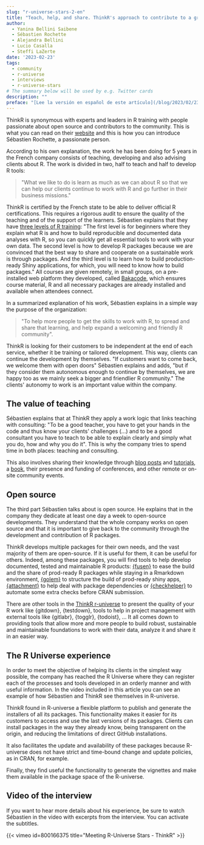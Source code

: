 ```yaml
---
slug: "r-universe-stars-2-en"
title: "Teach, help, and share. ThinkR's approach to contribute to a growing and friendly R community"
author:
  - Yanina Bellini Saibene
  - Sébastien Rochette
  - Alejandra Bellini
  - Lucio Casalla  
  - Steffi LaZerte
date: '2023-02-23'
tags:
  - community
  - r-universe
  - interviews
  - r-universe-stars
# The summary below will be used by e.g. Twitter cards
description: ""
preface: "[Lee la versión en español de este artículo](/blog/2023/02/23/r-universe-stars-2-es/), [Lire la version française de cet article](/blog/2023/02/23/r-universe-stars-2-fr/)"
---
```


ThinkR is synonymous with experts and leaders in R training with people passionate about open source and contributors to the community. This is what you can read on their [website](https://rtask.thinkr.fr) and this is how you can introduce Sébastien Rochette, a passionate person.

According to his own explanation, the work he has been doing for 5 years in the French company consists of teaching, developing and also advising clients about R. The work is divided in two, half to teach and half to develop R tools:

> "What we like to do is learn as much as we can about R so that we can help our clients continue to work with R and go further in their business missions."

ThinkR is certified by the French state to be able to deliver official R certifications.  This requires a rigorous audit to ensure the quality of the teaching and of the support of the learners. Sébastien explains that they have [three levels of R training](https://rtask.thinkr.fr/remote-trainings-and-certification/): "The first level is for beginners where they explain what R is and how to build reproducible and documented data analyses with R, so you can quickly get all essential tools to work with your own data. The second level is how to develop R packages because we are convinced that the best way to share and cooperate on a sustainable work is through packages. And the third level is to learn how to build production-ready Shiny applications, for which, you will need to know how to build packages." All courses are given remotely, in small groups, on a pre-installed web platform they developed, called [Bakacode](https://thinkr.fr/what-is-bakacode.pdf), which ensures course material, R and all necessary packages are already installed and available when attendees connect.

In a summarized explanation of his work, Sébastien explains in a simple way the purpose of the organization: 

> "To help more people to get the skills to work with R, to spread and share that learning, and help expand a welcoming and friendly R community".

ThinkR is looking for their customers to be independent at the end of each service, whether it be training or tailored development. This way, clients can continue the development by themselves. "If customers want to come back, we welcome them with open doors" Sébastien explains and adds, "but if they consider them autonomous enough to continue by themselves, we are happy too as we mainly seek a bigger and friendlier R community." The clients' autonomy to work is an important value within the company.


## The value of teaching

Sébastien explains that at ThinkR they apply a work logic that links teaching with consulting: "To be a good teacher, you have to get your hands in the code and thus know your clients' challenges (...) and to be a good consultant you have to teach to be able to explain clearly and simply what you do, how and why you do it". This is why the company tries to spend time in both places: teaching and consulting.

This also involves sharing their knowledge through [blog posts](https://rtask.thinkr.fr/blog/) and [tutorials](https://thinkr.fr/blog/), a [book](https://engineering-shiny.org/), their presence and funding of conferences, and other remote or on-site community events.


## Open source

The third part Sébastien talks about is open source. He explains that in the company they dedicate at least one day a week to open-source developments. They understand that the whole company works on open source and that it is important to give back to the community through the development and contribution of R packages. 

ThinkR develops multiple packages for their own needs, and the vast majority of them are open-source. If it is useful for them, it can be useful for others. Indeed, among these packages, you will find tools to help develop documented, tested and maintainable R products: [{fusen}](https://thinkr-open.r-universe.dev/fusen#) to ease the build and the share of prod-ready R packages while staying in a Rmarkdown environment, [{golem}](https://thinkr-open.r-universe.dev/golem#) to structure the build of prod-ready shiny apps, [{attachment}](https://thinkr-open.r-universe.dev/attachment) to help deal with package dependencies or [{checkhelper}](https://thinkr-open.r-universe.dev/checkhelper#) to automate some extra checks before CRAN submission. 

There are other tools in the [ThinkR r-universe](https://thinkr-open.r-universe.dev/) to present the quality of your R work like {gitdown}, {testdown}, tools to help in project management with external tools like {gitlabr}, {togglr}, {todoist}, … It all comes down to providing tools that allow more and more people to build robust, sustainable and maintainable foundations to work with their data, analyze it and share it in an easier way.


## The R Universe experience

In order to meet the objective of helping its clients in the simplest way possible, the company has reached the R Universe where they can register each of the processes and tools developed in an orderly manner and with useful information. In the video included in this article you can see an example of how Sébastien and ThinkR see themselves in R-universe.

ThinkR found in R-universe a flexible platform to publish and generate the installers of all its packages. This functionality makes it easier for its customers to access and use the last versions of its packages. Clients can install packages in the way they already know, being transparent on the origin, and reducing the limitations of direct GitHub installations.  

It also facilitates the update and availability of these packages because R-universe does not have strict and time-bound change and update policies, as in CRAN, for example.  

Finally, they find useful the functionality to generate the vignettes and make them available in the package space of the R-universe.

## Video of the interview

If you want to hear more details about his experience, be sure to watch Sébastien in the video with excerpts from the interview. You can activate the subtitles.


{{< vimeo id=800166375 title="Meeting R-Universe Stars - ThinkR" >}}
